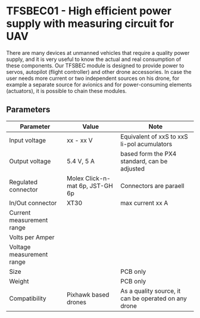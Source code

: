 # TFSBEC01 - High efficient power supply with measuring circuit for UAV

There are many devices at unmanned vehicles that require a quality power supply, and it is very useful to know the actual and real consumption of these components. Our TFSBEC module is designed to provide power to servos, autopilot (flight controller) and other drone accessories. In case the user needs more current or two independent sources on his drone, for example a separate source for avionics and for power-consuming elements (actuators), it is possible to chain these modules.

## Parameters

| Parameter | Value | Note |
|------|------|---------|
| Input voltage | xx - xx V  | Equivalent of xxS to xxS li-pol  acumulators |
| Output voltage | 5.4 V, 5 A | based form the PX4 standard, can be adjusted |
| Regulated connector | Molex Click-n-mat 6p, JST-GH 6p | Connectors are paraell |
| In/Out connector | XT30 | max current xx A |
| Current measurement range | | |
| Volts per Amper | | |
| Voltage measurement range | | |
| Size | | PCB only |
| Weight | | PCB only |
| Compatibility | Pixhawk based drones | As a quality source, it can be operated on any drone |
